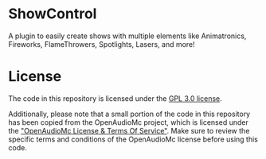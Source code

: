 # ShowControl
A plugin to easily create shows with multiple elements like Animatronics, Fireworks, FlameThrowers, Spotlights, Lasers, and more!

# License
The code in this repository is licensed under the [GPL 3.0 license](https://www.gnu.org/licenses/gpl-3.0.html).

Additionally, please note that a small portion of the code in this repository has been copied from the OpenAudioMc project, which is licensed under the ["OpenAudioMc License & Terms Of Service"](https://account.openaudiomc.net/terms). Make sure to review the specific terms and conditions of the OpenAudioMc license before using this code.
